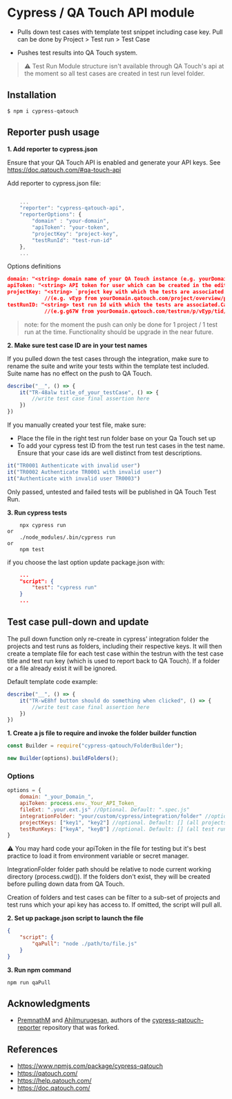 # Cypress / QA Touch API module

* Pulls down test cases with template test snippet including case key. Pull can be done by Project > Test run > Test Case

* Pushes test results into QA Touch system.

> ⚠️ Test Run Module structure isn't available through QA Touch's api at the moment so all test cases are created in test run level folder.

## Installation

```shell
$ npm i cypress-qatouch
```

## Reporter push usage
**1. Add reporter to cypress.json**
   
Ensure that your QA Touch API is enabled and generate your API keys. See https://doc.qatouch.com/#qa-touch-api

Add reporter to cypress.json file:

```Javascript

    ...
    "reporter": "cypress-qatouch-api",
    "reporterOptions": {
        "domain" : "your-domain",
        "apiToken": "your-token",
        "projectKey": "project-key",
        "testRunId": "test-run-id"
    },
    ...

```
Options definitions

```Json
domain: "<string> domain name of your QA Touch instance (e.g. yourDomain.qatouch.com)"
apiToken: "<string> API token for user which can be created in the edit profile menu in your domain login"
projectKey: "<string> `project key with which the tests are associated. Can be found in the browser URI when on your project page"
            //(e.g. vEyp from yourDomain.qatouch.com/project/overview/p/vEyp)
testRunID: "<string> test run Id with which the tests are associated.Can be found in the browser URI when on your test run page"
            //(e.g.g67W from yourDomain.qatouch.com/testrun/p/vEyp/tid/g67W)
```

>note: for the moment the push can only be done for 1 project / 1 test run at the time. Functionality should be upgrade in the near future.

**2. Make sure test case ID are in your test names**

If you pulled down the test cases through the integration, make sure to rename the suite and write your tests within the template test included.
Suite name has no effect on the push to QA Touch.

```Javascript
describe("__", () => {
    it("TR-48alw title_of_your_testCase", () => {
        //write test case final assertion here
    })
})
```

If you manually created your test file, make sure:
* Place the file in the right test run folder base on your Qa Touch set up
* To add your cypress test ID from the test run test cases in the test name. Ensure that your case ids are well distinct from test descriptions.
 
```Javascript
it("TR0001 Authenticate with invalid user")
it("TR0002 Authenticate TR0001 with invalid user")
it("Authenticate with invalid user TR0003")
```

Only passed, untested and failed tests will be published in QA Touch Test Run.

**3. Run cypress tests**
```shell
    npx cypress run
or
    ./node_modules/.bin/cypress run
or
    npm test
```

if you choose the last option update package.json with:
```json
    ...
    "script": {
        "test": "cypress run"
    }
    ...
```


## Test case pull-down and update
The pull down function only re-create in cypress' integration folder the projects and test runs as folders, including their respective keys. It will then create a template file for each test case within the testrun with the test case title and test run key (which is used to report back to QA Touch).
If a folder or a file already exist it will be ignored.

Default template code example:
```javascript
describe("__", () => {
    it("TR-wE8hf button should do something when clicked", () => {
        //write test case final assertion here
    })
})

```

**1. Create a js file to require and invoke the folder builder function**
```javascript
const Builder = require("cypress-qatouch/FolderBuilder");

new Builder(options).buildFolders();
```

### Options
```javascript
options = {
    domain: "_your_Domain_",
    apiToken: process.env._Your_API_Token_
    fileExt: ".your.ext.js" //Optional. Default: ".spec.js"
    integrationFolder: "your/custom/cypress/integration/folder" //optional. Default: "cypress/integration"
    projectKeys: ["key1", "key2"] //optional. Default: [] (all projects)
    testRunKeys: ["keyA", "keyB"] //optional. Default: [] (all test runs)
}
```
⚠️ You may hard code your apiToken in the file for testing but it's best practice to load it from environment variable or secret manager.

IntegrationFolder folder path should be relative to node current working directory (process.cwd()). If the folders don't exist, they will be created before pulling down data from QA Touch.

Creation of folders and test cases can be filter to a sub-set of projects and test runs which your api key has access to. If omitted, the script will pull all.

**2. Set up package.json script to launch the file**
```json
{
    "script": {
        "qaPull": "node ./path/to/file.js"
    }
}
```
**3. Run npm command**
```shell
npm run qaPull
```

## Acknowledgments

* [PremnathM](https://github.com/premnathm) and [Ahilmurugesan](https://github.com/Ahilmurugesan), authors of the [cypress-qatouch-reporter](https://github.com/gitdckap/cypress-qatouch-reporter) repository that was forked.

## References
- https://www.npmjs.com/package/cypress-qatouch
- https://qatouch.com/
- https://help.qatouch.com/
- https://doc.qatouch.com/

